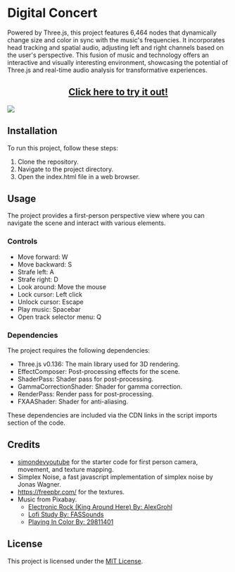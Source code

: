 # Digital Concert

Powered by Three.js, this project features 6,464 nodes that dynamically change size and color in sync with the music's frequencies. It incorporates head tracking and spatial audio, adjusting left and right channels based on the user's perspective. This fusion of music and technology offers an interactive and visually interesting environment, showcasing the potential of Three.js and real-time audio analysis for transformative experiences.

<h2 align="center"><a href="https://andrew32a.github.io/digital-concert/">Click here to try it out!</a></h3>

<img src="https://github.com/Andrew32A/digital-concert/blob/main/resources/screenshots/screenshot1.png" align="center">

## Installation

To run this project, follow these steps:

1. Clone the repository.
2. Navigate to the project directory.
3. Open the index.html file in a web browser.

## Usage

The project provides a first-person perspective view where you can navigate the scene and interact with various elements.

### Controls

- Move forward: W
- Move backward: S
- Strafe left: A
- Strafe right: D
- Look around: Move the mouse
- Lock cursor: Left click
- Unlock cursor: Escape
- Play music: Spacebar
- Open track selector menu: Q

### Dependencies

The project requires the following dependencies:

- Three.js v0.136: The main library used for 3D rendering.
- EffectComposer: Post-processing effects for the scene.
- ShaderPass: Shader pass for post-processing.
- GammaCorrectionShader: Shader for gamma correction.
- RenderPass: Render pass for post-processing.
- FXAAShader: Shader for anti-aliasing.

These dependencies are included via the CDN links in the script imports section of the code.

## Credits

- [simondevyoutube](https://github.com/simondevyoutube) for the starter code for first person camera, movement, and texture mapping.
- Simplex Noise, a fast javascript implementation of simplex noise by Jonas Wagner.
- https://freepbr.com/ for the textures.
- Music from Pixabay.
  - [Electronic Rock (King Around Here) By: AlexGrohl](https://pixabay.com/music/beats-electronic-rock-king-around-here-15045/)
  - [Lofi Study By: FASSounds](https://pixabay.com/music/beats-lofi-study-112191/)
  - [Playing In Color By: 29811401](https://pixabay.com/music/beautiful-plays-playing-in-color-120336/)

## License

This project is licensed under the [MIT License](LICENSE).
